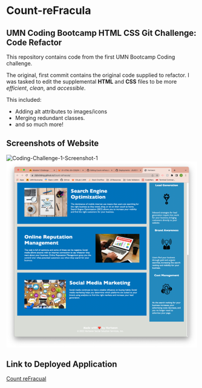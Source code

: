 # Count-reFracula

## UMN Coding Bootcamp HTML CSS Git Challenge: Code Refactor

This repository contains code from the first UMN Bootcamp Coding challenge. 

The original, first commit contains the original code supplied to refactor. I was tasked to edit the supplemental **HTML** and **CSS** files to be more *efficient*, *clean*, and *accessible*. 

This included:  
- Adding alt attributes to images/icons  
- Merging redundant classes.  
- and so much more! 

## Screenshots of Website
![Coding-Challenge-1-Screenshot-1](./screenshots/screenshot-1.png)
![Coding-Challenge-1-Screenshot-2](./screenshots/screenshot-2.png)

## Link to Deployed Application
[Count reFracual](https://j0j0c0ding.github.io/Count-reFracula/)

